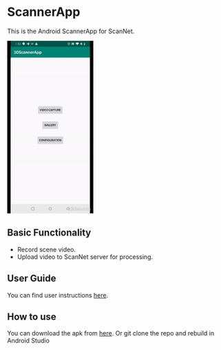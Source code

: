 # ScannerApp
This is the Android ScannerApp for ScanNet.

<img src="ezgif.com-video-to-gif.gif" width=200>

## Basic Functionality
- Record scene video.
- Upload video to ScanNet server for processing.

## User Guide
You can find user instructions [here](https://docs.google.com/document/d/11eYY-jwGs3JQIrlqCW0JUCnOxLEHJJx-Pz4gFKXpcQM/edit?usp=sharing).

## How to use
You can download the apk from [here](https://drive.google.com/open?id=1KZLzXMf1lYieVskXnzhPuXwZLxmXmIDV). 
Or git clone the repo and rebuild in Android Studio
